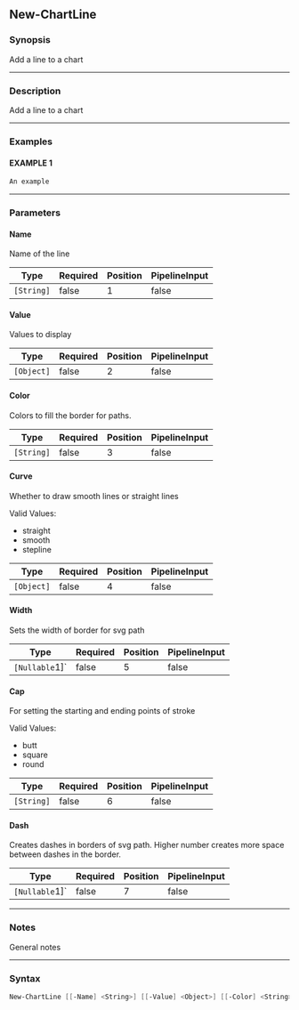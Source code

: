 New-ChartLine
-------------




### Synopsis
Add a line to a chart



---


### Description

Add a line to a chart



---


### Examples
#### EXAMPLE 1
```PowerShell
An example
```



---


### Parameters
#### **Name**

Name of the line






|Type      |Required|Position|PipelineInput|
|----------|--------|--------|-------------|
|`[String]`|false   |1       |false        |



#### **Value**

Values to display






|Type      |Required|Position|PipelineInput|
|----------|--------|--------|-------------|
|`[Object]`|false   |2       |false        |



#### **Color**

Colors to fill the border for paths.






|Type      |Required|Position|PipelineInput|
|----------|--------|--------|-------------|
|`[String]`|false   |3       |false        |



#### **Curve**

Whether to draw smooth lines or straight lines



Valid Values:

* straight
* smooth
* stepline






|Type      |Required|Position|PipelineInput|
|----------|--------|--------|-------------|
|`[Object]`|false   |4       |false        |



#### **Width**

Sets the width of border for svg path






|Type          |Required|Position|PipelineInput|
|--------------|--------|--------|-------------|
|`[Nullable`1]`|false   |5       |false        |



#### **Cap**

For setting the starting and ending points of stroke



Valid Values:

* butt
* square
* round






|Type      |Required|Position|PipelineInput|
|----------|--------|--------|-------------|
|`[String]`|false   |6       |false        |



#### **Dash**

Creates dashes in borders of svg path. Higher number creates more space between dashes in the border.






|Type          |Required|Position|PipelineInput|
|--------------|--------|--------|-------------|
|`[Nullable`1]`|false   |7       |false        |





---


### Notes
General notes



---


### Syntax
```PowerShell
New-ChartLine [[-Name] <String>] [[-Value] <Object>] [[-Color] <String>] [[-Curve] <Object>] [[-Width] <Nullable`1>] [[-Cap] <String>] [[-Dash] <Nullable`1>] [<CommonParameters>]
```
